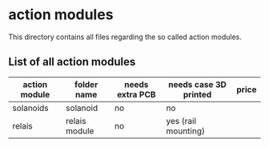 #  action modules

This directory contains all files regarding the so called action modules.

## List of all action modules

| action module | folder name      | needs extra PCB | needs case 3D printed | price  |
| ------------- | ---------------- | --------------- | --------------------- | ------ |
| solanoids     | solanoid         | no              | no                    |        |
| relais        | relais module    | no              | yes (rail mounting)   |        |
